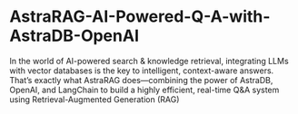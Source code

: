 # AstraRAG-AI-Powered-Q-A-with-AstraDB-OpenAI
In the world of AI-powered search &amp; knowledge retrieval, integrating LLMs with vector databases is the key to intelligent, context-aware answers. That’s exactly what AstraRAG does—combining the power of AstraDB, OpenAI, and LangChain to build a highly efficient, real-time Q&amp;A system using Retrieval-Augmented Generation (RAG)
